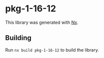 # pkg-1-16-12

This library was generated with [Nx](https://nx.dev).

## Building

Run `nx build pkg-1-16-12` to build the library.

